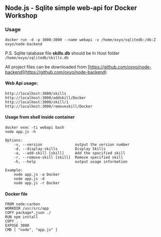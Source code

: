 ##  Node.js - Sqlite simple web-api for Docker Workshop

### Usage
```
docker run -d -p 3000:3000 --name webapi -v /home/oxyo/sqlitedb:/db:Z oxyo/node-backend
```
P.S.  Sqlite tatabase file **skills.db** should be In Host folder `/home/oxyo/sqlitedb/skills.db`

All project files can be downloaded from [https://github.com/oxyo/node-backend](https://github.com/oxyo/node-backend)

#### Web Api usage:
```
http://localhost:3000/skills
http://localhost:3000/addskill/Docker
http://localhost:3000/skill/1
http://localhost:3000/removeskill/Docker
```
#### Usage from shell inside container
```
docker exec -ti webapi bash
node app.js -h

Options:
    -v, --version               output the version number
    -d, --display-skills        Display Skills
    -a, --add-skill [skill]     Add the specified skill
    -r, --remove-skill [skill]  Remove specified skill
    -h, --help                  output usage information

Example:
	node app.js -a Docker
	node app.js -d
	node app.js -r Docker
```
#### Docker file
```
FROM node:carbon
WORKDIR /usr/src/app
COPY package*.json ./
RUN npm install
COPY . .
EXPOSE 3000
CMD [ "node", "app.js" ]
```


